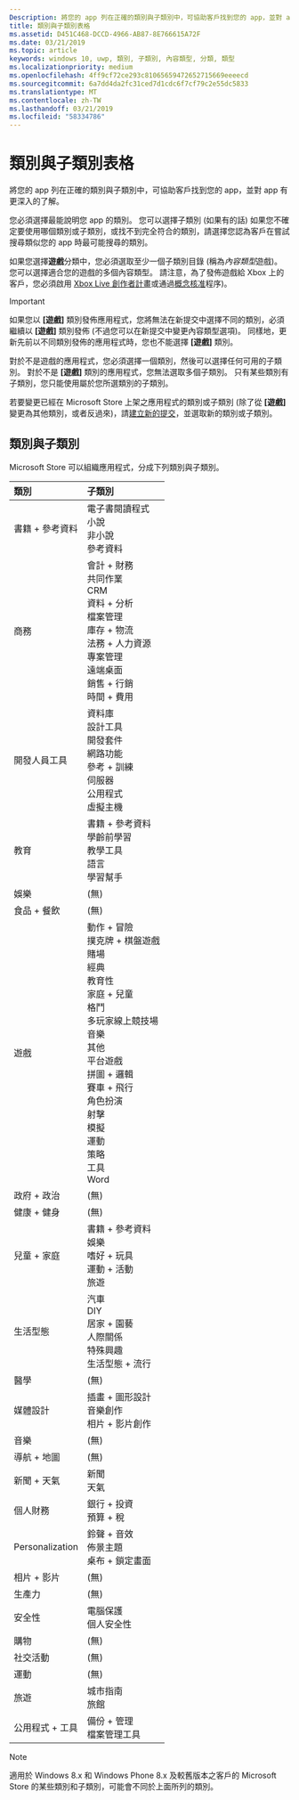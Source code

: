 ```yaml
---
Description: 將您的 app 列在正確的類別與子類別中，可協助客戶找到您的 app，並對 app 有更深入的了解。
title: 類別與子類別表格
ms.assetid: D451C468-DCCD-4966-AB87-8E766615A72F
ms.date: 03/21/2019
ms.topic: article
keywords: windows 10, uwp, 類別, 子類別, 內容類型, 分類, 類型
ms.localizationpriority: medium
ms.openlocfilehash: 4ff9cf72ce293c81065659472652715669eeeecd
ms.sourcegitcommit: 6a7dd4da2fc31ced7d1cdc6f7cf79c2e55dc5833
ms.translationtype: MT
ms.contentlocale: zh-TW
ms.lasthandoff: 03/21/2019
ms.locfileid: "58334786"
---
```

# <a name="category-and-subcategory-table"></a>類別與子類別表格


將您的 app 列在正確的類別與子類別中，可協助客戶找到您的 app，並對 app 有更深入的了解。

您必須選擇最能說明您 app 的類別。 您可以選擇子類別 (如果有的話)  如果您不確定要使用哪個類別或子類別，或找不到完全符合的類別，請選擇您認為客戶在嘗試搜尋類似您的 app 時最可能搜尋的類別。

如果您選擇**遊戲**分類中，您必須選取至少一個子類別目錄 (稱為*內容類型*遊戲)。 您可以選擇適合您的遊戲的多個內容類型。 請注意，為了發佈遊戲給 Xbox 上的客戶，您必須啟用 [Xbox Live 創作者計畫](https://docs.microsoft.com/gaming/xbox-live//get-started-with-creators/get-started-with-xbox-live-creators)或通過[概念核准](../gaming/concept-approval.md)程序)。 

> [!IMPORTANT] 
> 如果您以 **\[遊戲\]** 類別發佈應用程式，您將無法在新提交中選擇不同的類別，必須繼續以 **\[遊戲\]** 類別發佈 (不過您可以在新提交中變更內容類型選項)。 同樣地，更新先前以不同類別發佈的應用程式時，您也不能選擇 **\[遊戲\]** 類別。

對於不是遊戲的應用程式，您必須選擇一個類別，然後可以選擇任何可用的子類別。 對於不是 **\[遊戲\]** 類別的應用程式，您無法選取多個子類別。 只有某些類別有子類別，您只能使用屬於您所選類別的子類別。

若要變更已經在 Microsoft Store 上架之應用程式的類別或子類別 (除了從 **\[遊戲\]** 變更為其他類別，或者反過來)，請[建立新的提交](app-submissions.md)，並選取新的類別或子類別。

## <a name="categories-and-subcategories"></a>類別與子類別

Microsoft Store 可以組織應用程式，分成下列類別與子類別。

<table>
    <thead>
    <tr class="header">
    <th align="left">類別</th>
    <th align="left">子類別</th>
    </tr>
    </thead>
    <tbody>
<tr>
    <td>書籍 + 參考資料</td>
    <td>電子書閱讀程式 <br> 小說 <br> 非小說 <br> 參考資料</td>
  </tr>
  <tr>
    <td>商務</td>
    <td>會計 + 財務 <br> 共同作業 <br> CRM <br> 資料 + 分析 <br> 檔案管理 <br> 庫存 + 物流  <br> 法務 + 人力資源 <br> 專案管理 <br> 遠端桌面 <br> 銷售 + 行銷 <br> 時間 + 費用</td>
  </tr>
  <tr>
    <td>開發人員工具</td>
    <td>資料庫 <br> 設計工具 <br> 開發套件 <br> 網路功能 <br> 參考 + 訓練 <br> 伺服器 <br> 公用程式 <br> 虛擬主機</td>
  </tr>
  <tr>
    <td>教育</td>
    <td>書籍 + 參考資料 <br> 學齡前學習 <br> 教學工具 <br> 語言 <br> 學習幫手</td>
  </tr>
  <tr>
    <td>娛樂</td>
    <td>(無)</td>
  </tr>
  <tr>
    <td>食品 + 餐飲</td>
    <td>(無)</td>
  </tr>
  <tr>
    <td>遊戲</td>
    <td>動作 + 冒險 <br> 撲克牌 + 棋盤遊戲 <br> 賭場 <br> 經典 <br> 教育性 <br> 家庭 + 兒童 <br> 格鬥 <br> 多玩家線上競技場 <br> 音樂 <br> 其他 <br> 平台遊戲 <br> 拼圖 + 邏輯 <br> 賽車 + 飛行 <br> 角色扮演 <br> 射擊 <br> 模擬 <br> 運動 <br> 策略 <br> 工具 <br> Word</td>
  </tr>
  <tr>
    <td>政府 + 政治</td>
    <td>(無)</td>
  </tr>
  <tr>
    <td>健康 + 健身</td>
    <td>(無)</td>
  </tr>
  <tr>
    <td>兒童 + 家庭</td>
    <td>書籍 + 參考資料 <br> 娛樂 <br> 嗜好 + 玩具 <br> 運動 + 活動 <br> 旅遊</td>
  </tr>
  <tr>
    <td>生活型態</td>
    <td>汽車 <br> DIY <br> 居家 + 園藝 <br> 人際關係 <br> 特殊興趣 <br> 生活型態 + 流行</td>
  </tr>
  <tr>
    <td>醫學</td>
    <td>(無)</td>
  </tr>
  <tr>
    <td>媒體設計</td>
    <td>插畫 + 圖形設計 <br> 音樂創作 <br> 相片 + 影片創作</td>
  </tr>
  <tr>
    <td>音樂</td>
    <td>(無)</td>
  </tr>
  <tr>
    <td>導航 + 地圖</td>
    <td>(無)</td>
  </tr>
  <tr>
    <td>新聞 + 天氣</td>
    <td>新聞 <br> 天氣</td>
  </tr>
  <tr>
    <td>個人財務</td>
    <td>銀行 + 投資 <br> 預算 + 稅</td>
  </tr>
  <tr>
    <td>Personalization</td>
    <td>鈴聲 + 音效 <br> 佈景主題 <br> 桌布 + 鎖定畫面</td>
  </tr>
  <tr>
    <td>相片 + 影片</td>
    <td>(無)</td>
  </tr>
  <tr>
    <td>生產力</td>
    <td>(無)</td>
  </tr>
  <tr>
    <td>安全性</td>
    <td>電腦保護 <br> 個人安全性</td>
  </tr>
  <tr>
    <td>購物</td>
    <td>(無)</td>
  </tr>
  <tr>
    <td>社交活動</td>
    <td>(無)</td>
  </tr>
  <tr>
    <td>運動</td>
    <td>(無)</td>
  </tr>
  <tr>
    <td>旅遊</td>
    <td>城市指南 <br>旅館</td>
  </tr>
  <tr>
    <td>公用程式 + 工具</td>
    <td>備份 + 管理 <br> 檔案管理工具</td>
  </tr>
</tbody>
</table>

> [!NOTE] 
> 適用於 Windows 8.x 和 Windows Phone 8.x 及較舊版本之客戶的 Microsoft Store 的某些類別和子類別，可能會不同於上面所列的類別。 

